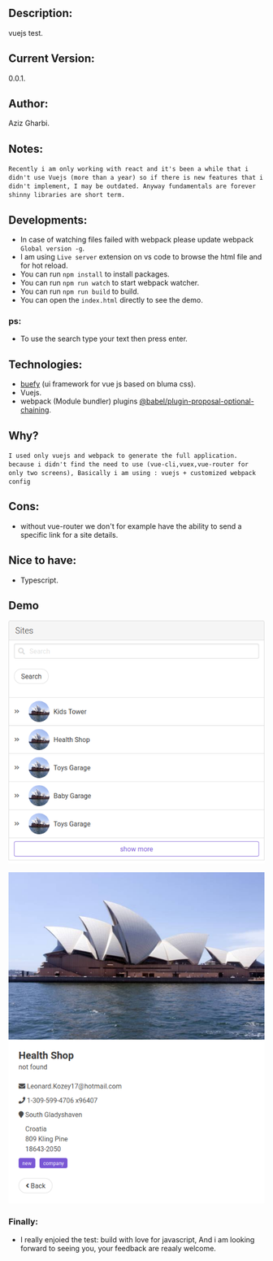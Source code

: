 ## Description:

vuejs test.

## Current Version:

0.0.1.

## Author:

Aziz Gharbi.

## Notes:

`Recently i am only working with react and it's been a while that i didn't use Vuejs (more than a year) so if there is new features that i didn't implement, I may be outdated. Anyway fundamentals are forever shinny libraries are short term.`

## Developments:

- In case of watching files failed with webpack please update webpack `Global version -g`.
- I am using `Live server` extension on vs code to browse the html file and for hot reload.
- You can run `npm install` to install packages.
- You can run `npm run watch` to start webpack watcher.
- You can run `npm run build` to build.
- You can open the `index.html` directly to see the demo.

### ps:

- To use the search type your text then press enter.

## Technologies:

- [buefy](https://buefy.org/) (ui framework for vue js based on bluma css).
- Vuejs.
- webpack (Module bundler) plugins [@babel/plugin-proposal-optional-chaining](https://babeljs.io/docs/en/babel-plugin-proposal-optional-chaining).

## Why?

`I used only vuejs and webpack to generate the full application. because i didn't find the need to use (vue-cli,vuex,vue-router for only two screens), Basically i am using : vuejs + customized webpack config`

## Cons:

- without vue-router we don't for example have the ability to send a specific link for a site details.

## Nice to have:

- Typescript.

## Demo

![home](img/home.png)

![details](img/details.png)

### Finally:

- I really enjoied the test: build with love for javascript, And i am looking forward to seeing you, your feedback are reaaly welcome.
